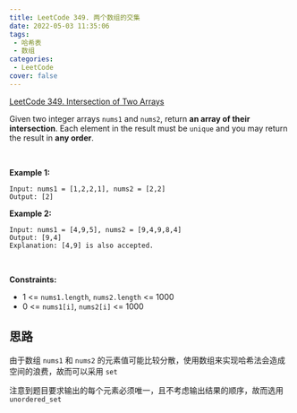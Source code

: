 ```yaml
---
title: LeetCode 349. 两个数组的交集
date: 2022-05-03 11:35:06
tags:
 - 哈希表
 - 数组
categories:
 - LeetCode
cover: false
---
```


[LeetCode 349. Intersection of Two Arrays](https://leetcode-cn.com/problems/intersection-of-two-arrays/)

Given two integer arrays `nums1` and `nums2`, return **an array of their intersection**. Each element in the result must be `unique` and you may return the result in **any order**.

 

**Example 1:**

    Input: nums1 = [1,2,2,1], nums2 = [2,2]
    Output: [2]


**Example 2:**

    Input: nums1 = [4,9,5], nums2 = [9,4,9,8,4]
    Output: [9,4]
    Explanation: [4,9] is also accepted.
 

**Constraints:**

 - 1 <= `nums1.length`, `nums2.length` <= 1000
 - 0 <= `nums1[i]`, `nums2[i]` <= 1000


## 思路

由于数组 `nums1` 和 `nums2` 的元素值可能比较分散，使用数组来实现哈希法会造成空间的浪费，故而可以采用 `set`

注意到题目要求输出的每个元素必须唯一，且不考虑输出结果的顺序，故而选用 `unordered_set`

